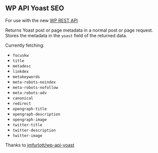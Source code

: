 
## WP API Yoast SEO

For use with the new [WP REST API](http://v2.wp-api.org/)

Returns Yoast post or page metadata in a normal post or page request.  Stores the metadata in the `yoast` field of the returned data.

Currently fetching:

- `focuskw`
- `title`
- `metadesc`
- `linkdex`
- `metakeywords`
- `meta-robots-noindex`
- `meta-robots-nofollow`
- `meta-robots-adv`
- `canonical`
- `redirect`
- `opengraph-title`
- `opengraph-description`
- `opengraph-image`
- `twitter-title`
- `twitter-description`
- `twitter-image`

Thanks to [jmfurlott/wp-api-yoast](https://github.com/jmfurlott/wp-api-yoast)
